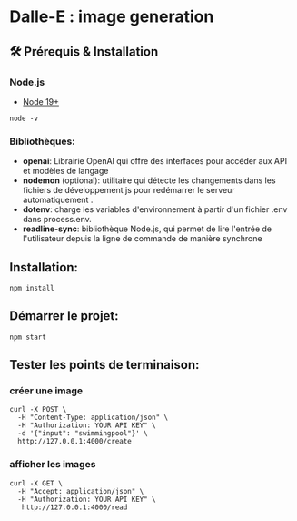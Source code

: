 
# Dalle-E : image generation

## 🛠️ Prérequis & Installation

### Node.js
- [Node 19+](https://nodejs.org/en/download)

`node -v`

### Bibliothèques:
- **openai**: Librairie OpenAI qui offre des interfaces pour accéder aux API et modèles de langage
- **nodemon** (optional): utilitaire qui détecte les changements dans les fichiers de développement js pour redémarrer le serveur automatiquement .
- **dotenv**: charge les variables d'environnement à partir d'un fichier .env dans process.env.
- **readline-sync**: bibliothèque Node.js, qui permet de lire l'entrée de l'utilisateur depuis la ligne de commande de manière synchrone


## Installation:
`npm install`

## Démarrer le projet:
`npm start`


## Tester les points de terminaison:

### créer une image
```
curl -X POST \
  -H "Content-Type: application/json" \
  -H "Authorization: YOUR API KEY" \
  -d '{"input": "swimmingpool"}' \
  http://127.0.0.1:4000/create
```


### afficher les images
```
curl -X GET \
  -H "Accept: application/json" \
  -H "Authorization: YOUR API KEY" \
   http://127.0.0.1:4000/read
```
